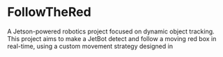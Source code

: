 # FollowTheRed
A Jetson-powered robotics project focused on dynamic object tracking. This project aims to make a JetBot detect and follow a moving red box in real-time, using a custom movement strategy designed in 
